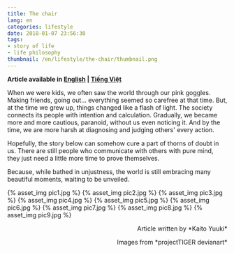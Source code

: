 ```yaml
---
title: The chair
lang: en
categories: lifestyle
date: 2018-01-07 23:56:30
tags: 
- story of life
- life philosophy
thumbnail: /en/lifestyle/the-chair/thumbnail.png
---
```


**Article available in [English](https://tsukie.com/en/lifestyle/the-chair/) | [Tiếng Việt](https://tsukie.com/vi/cuoc-song/cai-ghe/)**

When we were kids, we often saw the world through our pink goggles. Making friends, going out... everything seemed so carefree at that time. But, at the time we grew up, things changed like a flash of light. The society connects its people with intention and calculation. Gradually, we became more and more cautious, paranoid, without us even noticing it. And by the time, we are more harsh at diagnosing and judging others' every action.

Hopefully, the story below can somehow cure a part of thorns of doubt in us. There are still people who communicate with others with pure mind, they just need a little more time to prove themselves.

Because, while bathed in unjustness, the world is still embracing many beautiful moments, waiting to be unveiled.

{% asset_img pic1.jpg %}
{% asset_img pic2.jpg %}
{% asset_img pic3.jpg %}
{% asset_img pic4.jpg %}
{% asset_img pic5.jpg %}
{% asset_img pic6.jpg %}
{% asset_img pic7.jpg %}
{% asset_img pic8.jpg %}
{% asset_img pic9.jpg %}

<p style="text-align:right">Article written by *Kaito Yuuki*</p><p style="text-align:right">Images from *projectTIGER devianart*</p>
